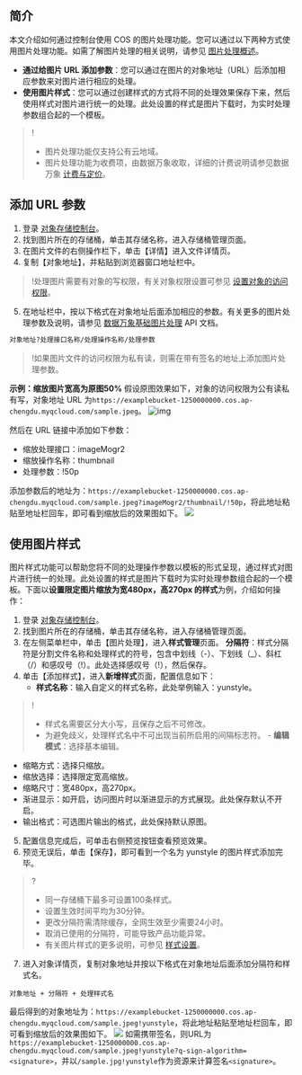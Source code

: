 ## 简介

本文介绍如何通过控制台使用 COS 的图片处理功能。您可以通过以下两种方式使用图片处理功能。如需了解图片处理的相关说明，请参见 [图片处理概述](https://cloud.tencent.com/document/product/436/42215)。

- **通过给图片 URL 添加参数**：您可以通过在图片的对象地址（URL）后添加相应参数来对图片进行相应的处理。
- **使用图片样式**：您可以通过创建样式的方式将不同的处理效果保存下来，然后使用样式对图片进行统一的处理。此处设置的样式是图片下载时，为实时处理参数组合起的一个模板。

> !
> - 图片处理功能仅支持公有云地域。
> - 图片处理功能为收费项，由数据万象收取，详细的计费说明请参见数据万象 [计费与定价](https://cloud.tencent.com/document/product/460/6970)。

## 添加 URL 参数

1. 登录 [对象存储控制台](https://console.cloud.tencent.com/cos5/bucket)。
2. 找到图片所在的存储桶，单击其存储名称，进入存储桶管理页面。
3. 在图片文件的右侧操作栏下，单击【详情】进入文件详情页。
4. 复制【对象地址】，并粘贴到浏览器窗口地址栏中。
> !处理图片需要有对象的写权限，有关对象权限设置可参见 [设置对象的访问权限](https://cloud.tencent.com/document/product/436/13327)。
5. 在地址栏中，按以下格式在对象地址后面添加相应的参数。有关更多的图片处理参数及说明，请参见 [数据万象基础图片处理](https://cloud.tencent.com/document/product/460/6924) API 文档。
```sh
对象地址?处理接口名称/处理操作名称/处理参数
```
> !如果图片文件的访问权限为私有读，则需在带有签名的地址上添加图片处理参数。

**示例：缩放图片宽高为原图50%**
假设原图效果如下，对象的访问权限为公有读私有写，对象地址 URL 为`https://examplebucket-1250000000.cos.ap-chengdu.myqcloud.com/sample.jpeg`。
![img](https://main.qcloudimg.com/raw/3d4682ff8e622425ebd29913810a5c38.jpeg)

然后在 URL 链接中添加如下参数：

- 缩放处理接口：imageMogr2
- 缩放操作名称：thumbnail
- 处理参数：!50p

添加参数后的地址为：`https://examplebucket-1250000000.cos.ap-chengdu.myqcloud.com/sample.jpeg?imageMogr2/thumbnail/!50p`，将此地址粘贴至地址栏回车，即可看到缩放后的效果图如下。
![](https://main.qcloudimg.com/raw/f48dba67ddfac797136a552dc6a14816.jpg)

## 使用图片样式

图片样式功能可以帮助您将不同的处理操作参数以模板的形式呈现，通过样式对图片进行统一的处理。此处设置的样式是图片下载时为实时处理参数组合起的一个模板。下面以**设置限定图片缩放为宽480px，高270px 的样式**为例，介绍如何操作：


1. 登录 [对象存储控制台](https://console.cloud.tencent.com/cos5/bucket)。
2. 找到图片所在的存储桶，单击其存储名称，进入存储桶管理页面。
3. 在左侧菜单栏中，单击【图片处理】，进入**样式管理**页面。
   **分隔符**：样式分隔符是分割文件名称和处理样式的符号，包含中划线（-）、下划线（_）、斜杠（/）和感叹号（!）。此处选择感叹号（!），然后保存。
4. 单击【添加样式】，进入**新增样式**页面，配置信息如下：
	- **样式名称**：输入自定义的样式名称，此处举例输入：yunstyle。
> ! 
> - 样式名需要区分大小写，且保存之后不可修改。
> - 为避免歧义，处理样式名中不可出现当前所启用的间隔标志符。
	- **编辑模式**：选择基本编辑。
  - 缩略方式：选择只缩放。
  - 缩放选择：选择限定宽高缩放。
  - 缩略尺寸：宽480px，高270px。
  - 渐进显示：如开启，访问图片时以渐进显示的方式展现。此处保存默认不开启。
  - 输出格式：可选图片输出的格式，此处保持默认原图。
5. 配置信息完成后，可单击右侧预览按钮查看预览效果。
6. 预览无误后，单击【保存】，即可看到一个名为 yunstyle 的图片样式添加完毕。
> ?
> - 同一存储桶下最多可设置100条样式。
> - 设置生效时间平均为30分钟。
> - 更改分隔符需清除缓存，全网生效至少需要24小时。
> - 取消已使用的分隔符，可能导致产品功能异常。
> - 有关图片样式的更多说明，可参见 [样式设置](https://cloud.tencent.com/document/product/460/6936)。
7. 进入对象详情页，复制对象地址并按以下格式在对象地址后面添加分隔符和样式名。
```
对象地址 + 分隔符 + 处理样式名
```
最后得到的对象地址为：`https://examplebucket-1250000000.cos.ap-chengdu.myqcloud.com/sample.jpeg!yunstyle`，将此地址粘贴至地址栏回车，即可看到缩放后的效果图如下。
![](https://main.qcloudimg.com/raw/f48dba67ddfac797136a552dc6a14816.jpg)
如需携带签名，则URL为 `https://examplebucket-1250000000.cos.ap-chengdu.myqcloud.com/sample.jpeg!yunstyle?q-sign-algorithm=<signature>`，并以`/sample.jpg!yunstyle`作为资源来计算签名`<signature>`。


